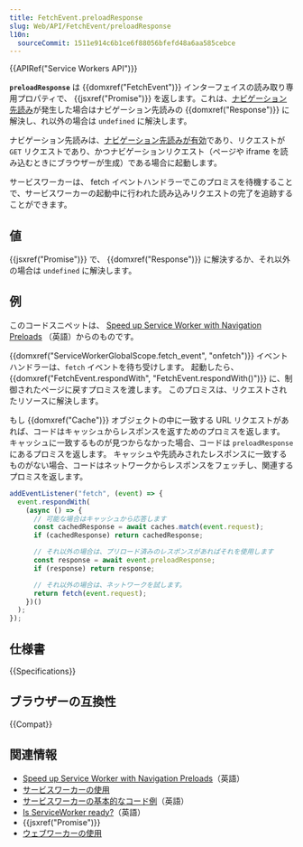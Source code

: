 ```yaml
---
title: FetchEvent.preloadResponse
slug: Web/API/FetchEvent/preloadResponse
l10n:
  sourceCommit: 1511e914c6b1ce6f88056bfefd48a6aa585cebce
---
```


{{APIRef("Service Workers API")}}

**`preloadResponse`** は {{domxref("FetchEvent")}} インターフェイスの読み取り専用プロパティで、 {{jsxref("Promise")}} を返します。これは、[ナビゲーション先読み](/ja/docs/Web/API/NavigationPreloadManager)が発生した場合はナビゲーション先読みの {{domxref("Response")}} に解決し、れ以外の場合は `undefined` に解決します。

ナビゲーション先読みは、[ナビゲーション先読みが有効](/ja/docs/Web/API/NavigationPreloadManager/enable)であり、リクエストが `GET` リクエストであり、かつナビゲーションリクエスト（ページや iframe を読み込むときにブラウザーが生成）である場合に起動します。

サービスワーカーは、 fetch イベントハンドラーでこのプロミスを待機することで、サービスワーカーの起動中に行われた読み込みリクエストの完了を追跡することができます。

## 値

{{jsxref("Promise")}} で、 {{domxref("Response")}} に解決するか、それ以外の場合は `undefined` に解決します。

## 例

このコードスニペットは、 [Speed up Service Worker with Navigation Preloads](https://developer.chrome.com/blog/navigation-preload/) （英語）からのものです。

{{domxref("ServiceWorkerGlobalScope.fetch_event", "onfetch")}} イベントハンドラーは、`fetch` イベントを待ち受けします。
起動したら、{{domxref("FetchEvent.respondWith", "FetchEvent.respondWith()")}} に、制御されたページに戻すプロミスを渡します。
このプロミスは、リクエストされたリソースに解決します。

もし {{domxref("Cache")}} オブジェクトの中に一致する URL リクエストがあれば、コードはキャッシュからレスポンスを返すためのプロミスを返します。
キャッシュに一致するものが見つからなかった場合、コードは `preloadResponse` にあるプロミスを返します。
キャッシュや先読みされたレスポンスに一致するものがない場合、コードはネットワークからレスポンスをフェッチし、関連するプロミスを返します。

```js
addEventListener("fetch", (event) => {
  event.respondWith(
    (async () => {
      // 可能な場合はキャッシュから応答します
      const cachedResponse = await caches.match(event.request);
      if (cachedResponse) return cachedResponse;

      // それ以外の場合は、プリロード済みのレスポンスがあればそれを使用します
      const response = await event.preloadResponse;
      if (response) return response;

      // それ以外の場合は、ネットワークを試します。
      return fetch(event.request);
    })()
  );
});
```

## 仕様書

{{Specifications}}

## ブラウザーの互換性

{{Compat}}

## 関連情報

- [Speed up Service Worker with Navigation Preloads](https://developer.chrome.com/blog/navigation-preload/)（英語）
- [サービスワーカーの使用](/ja/docs/Web/API/Service_Worker_API/Using_Service_Workers)
- [サービスワーカーの基本的なコード例](https://github.com/mdn/dom-examples/tree/main/service-worker/simple-service-worker)（英語）
- [Is ServiceWorker ready?](https://jakearchibald.github.io/isserviceworkerready/)（英語）
- {{jsxref("Promise")}}
- [ウェブワーカーの使用](/ja/docs/Web/API/Web_Workers_API/Using_web_workers)
